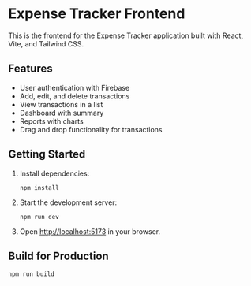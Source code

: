 # Expense Tracker Frontend

This is the frontend for the Expense Tracker application built with React, Vite, and Tailwind CSS.

## Features

- User authentication with Firebase
- Add, edit, and delete transactions
- View transactions in a list
- Dashboard with summary
- Reports with charts
- Drag and drop functionality for transactions

## Getting Started

1. Install dependencies:

   ```
   npm install
   ```

2. Start the development server:

   ```
   npm run dev
   ```

3. Open [http://localhost:5173](http://localhost:5173) in your browser.

## Build for Production

```
npm run build
```
